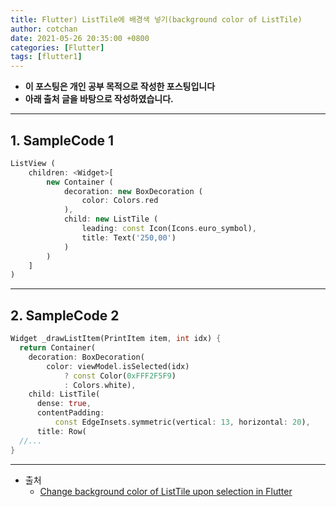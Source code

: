 ```yaml
---
title: Flutter) ListTile에 배경색 넣기(background color of ListTile)
author: cotchan
date: 2021-05-26 20:35:00 +0800
categories: [Flutter]
tags: [flutter1]   
---
```


+ **이 포스팅은 개인 공부 목적으로 작성한 포스팅입니다**
+ **아래 출처 글을 바탕으로 작성하였습니다.**

---

## 1. SampleCode 1

```dart
ListView (
    children: <Widget>[
        new Container (
            decoration: new BoxDecoration (
                color: Colors.red
            ),
            child: new ListTile (
                leading: const Icon(Icons.euro_symbol),
                title: Text('250,00')
            )
        )
    ]
)
```

---

## 2. SampleCode 2

```dart
Widget _drawListItem(PrintItem item, int idx) {
  return Container(
    decoration: BoxDecoration(
        color: viewModel.isSelected(idx)
            ? const Color(0xFFF2F5F9)
            : Colors.white),
    child: ListTile(
      dense: true,
      contentPadding:
          const EdgeInsets.symmetric(vertical: 13, horizontal: 20),
      title: Row(
  //...
}
```

---

+ 출처
  + [Change background color of ListTile upon selection in Flutter](https://stackoverflow.com/questions/49331612/change-background-color-of-listtile-upon-selection-in-flutter)

